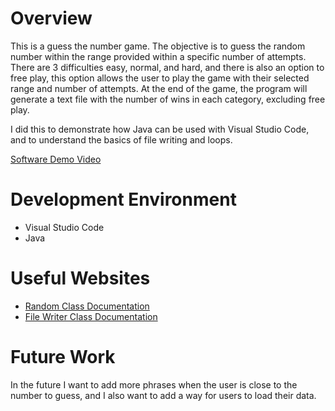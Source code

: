 # Overview

This is a guess the number game. The objective is to guess the random number within the range provided within a specific number of attempts. There are 3 difficulties easy, normal, and hard, and there is also an option to free play, this option allows the user to play the game with their selected range and number of attempts. At the end of the game, the program will generate a text file with the number of wins in each category, excluding free play.

I did this to demonstrate how Java can be used with Visual Studio Code, and to understand the basics of file writing and loops.

[Software Demo Video](https://youtu.be/OcOJvT4Ybls)

# Development Environment

- Visual Studio Code
- Java 

# Useful Websites

- [Random Class Documentation](https://docs.oracle.com/javase/8/docs/api/java/util/Random.html)
- [File Writer Class Documentation](https://docs.oracle.com/javase/8/docs/api/java/io/FileWriter.html)

# Future Work

In the future I want to add more phrases when the user is close to the number to guess, and I also want to add a way for users to load their data.